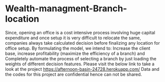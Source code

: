 # Wealth-managment-Branch-location
Since, opening an office is a cost intensive process involving huge capital expenditure and once setup it is very difficult to relocate the same, companies always take calculated decision before finalizing any location for office setup. By formulating the model, we intend to: Increase the client base, increase profitability (maximize the efficiency of a branch) and Completely automate the process of selecting a branch by just loading the weights of different decision features.
Please visit the below link to take a look at the project
https://afternoon-basin-24728.herokuapp.com/
Data and the codes for this project are confidential hence can not be shared.
